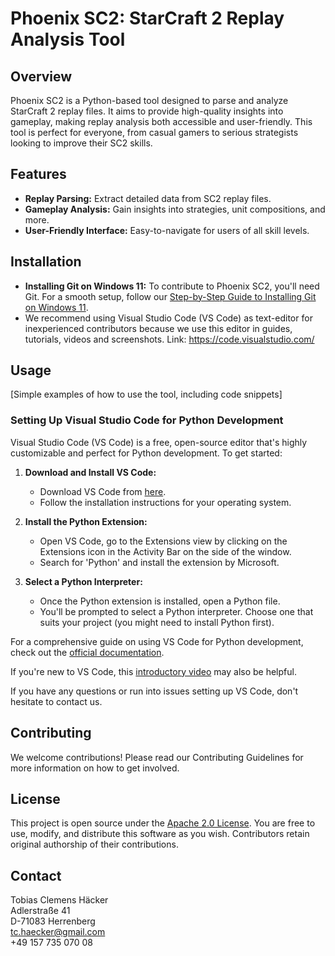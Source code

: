 # Phoenix SC2: StarCraft 2 Replay Analysis Tool

## Overview
Phoenix SC2 is a Python-based tool designed to parse and analyze StarCraft 2 replay files. It aims to provide high-quality insights into gameplay, making replay analysis both accessible and user-friendly. This tool is perfect for everyone, from casual gamers to serious strategists looking to improve their SC2 skills.

## Features
- **Replay Parsing:** Extract detailed data from SC2 replay files.
- **Gameplay Analysis:** Gain insights into strategies, unit compositions, and more.
- **User-Friendly Interface:** Easy-to-navigate for users of all skill levels.

## Installation
- **Installing Git on Windows 11:** To contribute to Phoenix SC2, you'll need Git. For a smooth setup, follow our [Step-by-Step Guide to Installing Git on Windows 11](/docs/Step-by-Step%20Guide%20to%20Installing%20Git%20on%20Windows%2011.md).
- We recommend using Visual Studio Code (VS Code) as text-editor for inexperienced contributors because we use this editor in guides, tutorials, videos and screenshots. Link: https://code.visualstudio.com/

## Usage
[Simple examples of how to use the tool, including code snippets]

### Setting Up Visual Studio Code for Python Development

Visual Studio Code (VS Code) is a free, open-source editor that's highly customizable and perfect for Python development. To get started:

1. **Download and Install VS Code:**
   - Download VS Code from [here](https://code.visualstudio.com/).
   - Follow the installation instructions for your operating system.

2. **Install the Python Extension:**
   - Open VS Code, go to the Extensions view by clicking on the Extensions icon in the Activity Bar on the side of the window.
   - Search for 'Python' and install the extension by Microsoft.

3. **Select a Python Interpreter:**
   - Once the Python extension is installed, open a Python file.
   - You'll be prompted to select a Python interpreter. Choose one that suits your project (you might need to install Python first).

For a comprehensive guide on using VS Code for Python development, check out the [official documentation](https://code.visualstudio.com/docs/languages/python).

If you're new to VS Code, this [introductory video](https://code.visualstudio.com/docs/getstarted/introvideos) may also be helpful.

If you have any questions or run into issues setting up VS Code, don't hesitate to contact us.


## Contributing
We welcome contributions! Please read our Contributing Guidelines for more information on how to get involved.

## License
This project is open source under the [Apache 2.0 License](https://opensource.org/licenses/Apache-2.0). You are free to use, modify, and distribute this software as you wish. Contributors retain original authorship of their contributions.

## Contact
Tobias Clemens Häcker  
Adlerstraße 41  
D-71083 Herrenberg  
tc.haecker@gmail.com  
+49 157 735 070 08
